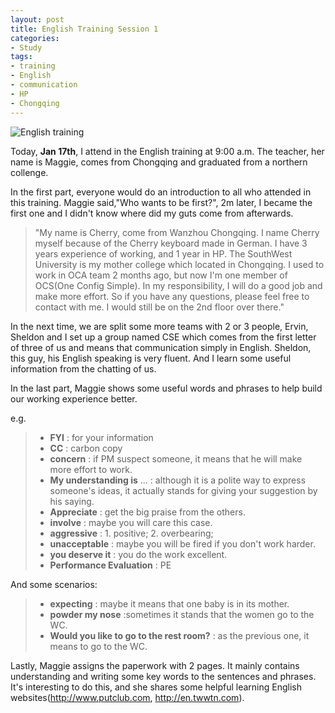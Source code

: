 ```yaml
---
layout: post
title: English Training Session 1
categories:
- Study
tags:
- training
- English
- communication
- HP
- Chongqing
---
```


![English training](http://i1154.photobucket.com/albums/p531/luolinjia/blog%20images/20150117_zpse31f07d1.jpg)  

Today, **Jan 17th**, I attend in the English training at 9:00 a.m. The teacher, her name is Maggie, comes from Chongqing and graduated from a northern collenge.  

In the first part, everyone would do an introduction to all who attended in this training. Maggie said,"Who wants to be first?", 2m later, I became the first one and I didn't know where did my guts come from afterwards.  

> "My name is Cherry, come from Wanzhou Chongqing. I name Cherry myself because of the Cherry keyboard made in German. I have 3 years experience of working, and 1 year in HP. The SouthWest University is my mother college which located in Chongqing. I used to work in OCA team 2 months ago, but now I'm one member of OCS(One Config Simple). In my responsibility, I will do a good job and make more effort. So if you have any questions, please feel free to contact with me. I would still be on the 2nd floor over there."   

In the next time, we are split some more teams with 2 or 3 people, Ervin, Sheldon and I set up a group named CSE which comes from the first letter of three of us and means that communication simply in English. Sheldon, this guy, his English speaking is very fluent. And I learn some useful information from the chatting of us.  

In the last part, Maggie shows some useful words and phrases to help build our working experience better.  

e.g.  
> - **FYI** : for your information  
> - **CC** : carbon copy  
> - **concern** : if PM suspect someone, it means that he will make more effort to work.  
> - **My understanding is** ... : although it is a polite way to express someone's ideas, it actually stands for giving your suggestion by his saying.   
> - **Appreciate** : get the big praise from the others.  
> - **involve** : maybe you will care this case.  
> - **aggressive** : 1. positive; 2. overbearing;  
> - **unacceptable** : maybe you will be fired if you don't work harder.  
> - **you deserve it** : you do the work excellent.  
> - **Performance Evaluation** : PE  

And some scenarios: 

> - **expecting** : maybe it means that one baby is in its mother.
> - **powder my nose** :sometimes it stands that the women go to the WC. 
> - **Would you like to go to the rest room?** : as the previous one, it means to go to the WC. 

Lastly, Maggie assigns the paperwork with 2 pages. It mainly contains understanding and writing some key words to the sentences and phrases. It's interesting to do this, and she shares some helpful learning English websites(<http://www.putclub.com>, <http://en.twwtn.com>).
